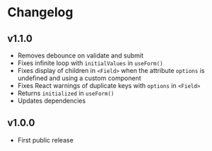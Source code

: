 # Changelog

## v1.1.0
- Removes debounce on validate and submit
- Fixes infinite loop with `initialValues` in `useForm()`
- Fixes display of children in `<Field>` when the attribute `options` is undefined and using a custom component
- Fixes React warnings of duplicate keys with `options` in `<Field>`
- Returns `initialized` in `useForm()`
- Updates dependencies

## v1.0.0
- First public release
